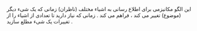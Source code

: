 ﻿این الگو مکانیزمی برای اطلاع رسانی به اشیاء مختلف (ناظران) زمانی که یک شیء دیگر (موضوع) تغییر می کند ، فراهم می کند .
زمانی که نیاز دارید تا تعدادی از اشیاء را از تغییرات یک شیء مطلع سازید . 